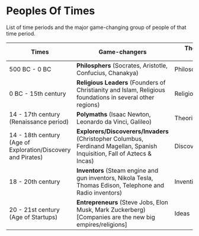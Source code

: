# Peoples Of Times

List of time periods and the major game-changing group of people of that time period.

| Times                                                        | Game-changers                                                                                                              | Their game-changing product   |
| ------------------------------------------------------------ | -------------------------------------------------------------------------------------------------------------------------- | ----------------------------- |
| 500 BC - 0 BC                                                | **Philosphers** (Socrates, Aristotle, Confucius, Chanakya)                                                                 | Philosophy                    |
| 0 BC - 15th century                                          | **Religious Leaders** (Founders of Christianity and Islam, Religious foundations in several other regions)                 | Religion/Scriptures/Teachings |
| 14 - 17th century (Renaissance period)                       | **Polymaths** (Isaac Newton, Leonardo da Vinci, Galileo)                                                                   | Theories/Art                  |
| 14 - 18th century (Age of Exploration/Discovery and Pirates) | **Explorers/Discoverers/Invaders** (Christopher Columbus, Ferdinand Magellan, Spanish Inquisition, Fall of Aztecs & Incas) | Discovery of Land             |
| 18 - 20th century                                            | **Inventors** (Steam engine and gun inventors, Nikola Tesla, Thomas Edison, Telephone and Radio inventors)                 | Invention                     |
| 20 - 21st century (Age of Startups)                          | **Entrepreneurs** (Steve Jobs, Elon Musk, Mark Zuckerberg) [Companies are the new big empires/religions]                   | Ideas                         |
